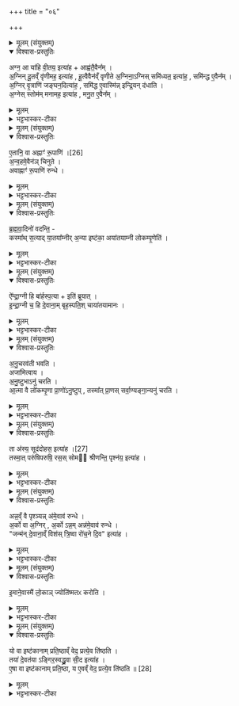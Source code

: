 +++
title = "०६"

+++


<details><summary>मूलम् (संयुक्तम्)</summary>

अग्न॒ आ या॑हि वी॒तय॒ इत्या॒हाह्व॑तै॒वैन॑म॒ग्निन्दू॒तव्ँवृ॑णीमह॒ इत्या॑ह हू॒त्वैवैन॑व्ँवृणीते॒ऽग्निना॒ग्निस्समि॑ध्यत॒ इत्या॑ह॒ समि॑न्द्ध ए॒वैन॑म॒ग्निर्वृ॒त्राणि॑ जङ्घन॒दित्या॑ह॒ समि॑द्ध ए॒वास्मि॑न्निन्द्रि॒यन्द॑धात्य॒ग्नेस्स्तोम॑म्मनामह॒ इत्या॑ह मनु॒त ए॒वैन॑म्...
</details>

<details open><summary>विश्वास-प्रस्तुतिः</summary>

अग्न॒ आ या॑हि वी॒तय॒ इत्या॑ह + आह्व॑तै॒वैन᳚म् ।  
अ॒ग्निन् दू॒तव्ँ वृ॑णीमह॒ इत्या॑ह , हू॒त्वैवैन॑व्ँ वृणीते
अ॒ग्निना॒ऽग्निस् समि॑ध्यत॒ इत्या॑ह॒ , समि॑न्द्ध ए॒वैन᳚म् ।  
अ॒ग्निर् वृ॒त्राणि॑ जङ्घन॒दित्या॑ह॒ , समि॑द्ध ए॒वास्मि॑न्न् इन्द्रि॒यन् द॑धाति ।  
अ॒ग्नेस् स्तोम॑म् मनामह॒ इत्या॑ह , मनु॒त ए॒वैन᳚म् ।  
</details>

<details><summary>मूलम्</summary>

अग्न॒ आ या॑हि वी॒तय॒ इत्या॑ह + आह्व॑तै॒वैन᳚म् ।  
अ॒ग्निन् दू॒तव्ँ वृ॑णीमह॒ इत्या॑ह , हू॒त्वैवैन॑व्ँ वृणीते
अ॒ग्निना॒ऽग्निस् समि॑ध्यत॒ इत्या॑ह॒ , समि॑न्द्ध ए॒वैन᳚म् ।  
अ॒ग्निर् वृ॒त्राणि॑ जङ्घन॒दित्या॑ह॒ , समि॑द्ध ए॒वास्मि॑न्न् इन्द्रि॒यन् द॑धाति ।  
अ॒ग्नेस् स्तोम॑म् मनामह॒ इत्या॑ह , मनु॒त ए॒वैन᳚म् ।  
</details>

<details><summary>भट्टभास्कर-टीका</summary>

1अग्न आ याहीत्यादिर्विभक्तीनां विधिः । पञ्चस्वहस्सु पञ्च चितयः । तत्रान्वहं चितेर्विभागार्था एता ऋचः । तत्र 'अग्न आयाहि' इत्यनया प्रथमेऽह्नि प्रथमायां चितौ चयनादेनमग्निमाह्वयते आह्वयति । छान्दसो लुङ्, 'आत्मनेपदेष्वन्यतरस्याम्' इत्यङ् । ततो हूत्वा आहूय द्वितीयायां चितौ अग्निं दूतं वृणीते अग्निमात्मसात्करोति । ततस्तृतीयायां 'अग्निनाऽग्निस्समिध्यते' इति एनमग्रिं समिन्धे दीपयति ततश्चतुर्थ्या 'अग्निर्वृत्राणि' इति समिन्धेऽग्नौ इन्द्रियं वीर्यं दधाति । ततः पञ्चम्यामग्नेस्स्तोमं मनामहे इति एतं महावीर्यं मनुते जानाति स्तोतुं धारयितुं वा ॥
</details>

<details><summary>मूलम् (संयुक्तम्)</summary>

ए॒तानि॒ वा अह्नाꣳ॑ रू॒पाणि॑ [26]  
अ॒न्व॒हमे॒वैन॑ञ्चिनु॒तेऽवाह्नाꣳ॑ रू॒पाणि॑ रुन्द्धे
</details>

<details open><summary>विश्वास-प्रस्तुतिः</summary>

ए॒तानि॒ वा अह्नाꣳ॑ रू॒पाणि॑ ।[26]  
अ॒न्व॒हमे॒वैन॑ञ् चिनुते ।  
अवाह्नाꣳ॑ रू॒पाणि॑ रुन्धे ।  
</details>

<details><summary>मूलम्</summary>

ए॒तानि॒ वा अह्नाꣳ॑ रू॒पाणि॑ ।[26]  
अ॒न्व॒हमे॒वैन॑ञ् चिनुते ।  
अवाह्नाꣳ॑ रू॒पाणि॑ रुन्धे ।  
</details>

<details><summary>भट्टभास्कर-टीका</summary>

2एतानि वा इत्यादि ॥ अहस्सम्बन्धीनि चितिरूपाणि चितिवैलक्षण्यात्मकानि । अन्वहमिति । अन्वहमेताभिश्चयनादह्नां रूपाण्यवरुन्धे विशिष्टां शरीरावस्थां लभते यजमानः ॥
</details>

<details><summary>मूलम् (संयुक्तम्)</summary>

ब्रह्मवा॒दिनो॑ वदन्ति॒ कस्मा᳚थ्स॒त्याद्या॒तया᳚म्नीर॒न्या इष्ट॑का॒ अया॑तयाम्नी लोकम्पृ॒णेत्य्...
</details>

<details open><summary>विश्वास-प्रस्तुतिः</summary>

ब्र॒ह्म॒वा॒दिनो॑ वदन्ति॒ -  
कस्मा᳚थ् स॒त्याद् या॒तया᳚म्नीर् अ॒न्या इष्ट॑का॒ अया॑तयाम्नी लोकम्पृ॒णेति॑ ।  
</details>

<details><summary>मूलम्</summary>

ब्र॒ह्म॒वा॒दिनो॑ वदन्ति॒ -  
कस्मा᳚थ् स॒त्याद् या॒तया᳚म्नीर् अ॒न्या इष्ट॑का॒ अया॑तयाम्नी लोकम्पृ॒णेति॑ ।  
</details>

<details><summary>भट्टभास्कर-टीका</summary>

3ब्रह्मवादिन इत्यादि ॥ अत्र यत्र यातयाम्न्यो गतरसाः अन्या इष्टका अपस्यादयः सकृदुपहिता न पुनरुपधीयन्ते लोकंपृणा तु अयातयाम्नी यतः पुनःपुनरुपधीयते तदेतद्वैचित्र्यं कस्मात्काराणादिति ब्रह्मवादिनः प्रश्नं वदन्ति । 'अन उपधालोपिनः' इति ङीप् ॥
</details>

<details><summary>मूलम् (संयुक्तम्)</summary>

ऐ᳚न्द्रा॒ग्नी हि बा॑र्हस्प॒त्येति॑ ब्रूयादिन्द्रा॒ग्नी च॒ हि दे॒वाना॒म्बृह॒स्पति॒श्चाया॑तयामानो...
</details>

<details open><summary>विश्वास-प्रस्तुतिः</summary>

ऐ᳚न्द्रा॒ग्नी हि बा॑र्हस्प॒त्या + इति॑ ब्रूयात् ।  
इ॒न्द्रा॒ग्नी च॒ हि दे॒वाना॒म् बृह॒स्पति॒श् चाया॑तयामानः ।  
</details>

<details><summary>मूलम्</summary>

ऐ᳚न्द्रा॒ग्नी हि बा॑र्हस्प॒त्या + इति॑ ब्रूयात् ।  
इ॒न्द्रा॒ग्नी च॒ हि दे॒वाना॒म् बृह॒स्पति॒श् चाया॑तयामानः ।  
</details>

<details><summary>भट्टभास्कर-टीका</summary>

4ऐन्द्राग्नी इत्यादि ॥ ऐन्द्राग्नी बार्हस्पत्या च लोकंपृणा । इन्द्रग्नी बृहस्पतिश्च देवानां मध्ये अयातयामानः तस्मादयातयाम्नी लोकंपृणेति तेभ्य उत्तरं ब्रूयात् ॥
</details>

<details><summary>मूलम् (संयुक्तम्)</summary>

ऽनुच॒रव॑ती भव॒त्यजा॑मित्वायानु॒ष्टुभानु॑ चरत्या॒त्मा वै लो॑कम्पृ॒णा प्रा॒णो॑ऽनु॒ष्टुप्तस्मा᳚त्प्रा॒णस्सर्वा॒ण्यङ्गा॒न्यनु॑ चरति॒
</details>

<details open><summary>विश्वास-प्रस्तुतिः</summary>

अ॒नु॒चरव॑ती भवति ।  
अजा॑मित्वाय ।  
अ॒नु॒ष्टुभाऽनु॑ चरति ।  
आ॒त्मा वै लो॑कम्पृ॒णा प्रा॒णो॑ऽनु॒ष्टुप् , तस्मा᳚त् प्रा॒णस् सर्वा॒ण्यङ्गा॒न्यनु॑ चरति ।  
</details>

<details><summary>मूलम्</summary>

अ॒नु॒चरव॑ती भवति ।  
अजा॑मित्वाय ।  
अ॒नु॒ष्टुभाऽनु॑ चरति ।  
आ॒त्मा वै लो॑कम्पृ॒णा प्रा॒णो॑ऽनु॒ष्टुप् , तस्मा᳚त् प्रा॒णस् सर्वा॒ण्यङ्गा॒न्यनु॑ चरति ।  
</details>

<details><summary>भट्टभास्कर-टीका</summary>

5अनुचरवतीति ॥ सूददोहसा तद्वती भवति । अजामित्वायेति । एकाकिनो हि पुनःपुनः प्रवृत्तौ जामित्वमालस्यं स्यात् । अनुष्टुभेति । अनुचरो विशेष्यते । 'ता अस्य सूददोहसः' इत्येतया अनुष्टुभा पश्चादुच्चार्यभाणया लोकंपृणामनुवर्तते अध्वर्युरुपधीयमानाम् । आत्मा वा इत्यादि । आत्मस्थानीयां लोकंपृणां प्राणस्थानीया अनुष्टुक् यस्मादनुचरति तस्मात्प्राणस्सर्वाण्यङ्गान्यनुचरति ॥
</details>

<details><summary>मूलम् (संयुक्तम्)</summary>

ता अ॑स्य॒ सूद॑दोहसः [27]  
इत्या॑ह॒ तस्मा॒त्परु॑षिपरुषि॒ रस॒स्सोम॑ श्रीणन्ति॒ पृश्ञ॑य॒ इत्या॒ह...
</details>

<details open><summary>विश्वास-प्रस्तुतिः</summary>

ता अ॑स्य॒ सूद॑दोहस॒ इत्या॑ह ।[27]  
तस्मा॒त् परु॑षिपरुषि॒ रस॒स् सोम॑ श्रीणन्ति॒ पृश्न॑य॒ इत्या॑ह ।  
</details>

<details><summary>मूलम्</summary>

ता अ॑स्य॒ सूद॑दोहस॒ इत्या॑ह ।[27]  
तस्मा॒त् परु॑षिपरुषि॒ रस॒स् सोम॑ श्रीणन्ति॒ पृश्न॑य॒ इत्या॑ह ।  
</details>

<details><summary>भट्टभास्कर-टीका</summary>

6ता अस्येति ॥ मन्त्रावयवानां स्तुतिः । परुषिपरुषीति । पर्वणिपर्वणि सोमस्य रसो दुह्यते 'सदूदोहसः' इति लिङ्गात् ॥
</details>

<details><summary>मूलम् (संयुक्तम्)</summary>

अन्न॒व्ँवै पृश्ञ्यन्न॑मे॒वाव॑ रुन्द्धे॒ऽर्को वा अ॒ग्निर॒र्कोऽन्न॒मन्न॑मे॒वाव॑ रुन्द्धे॒ जन्म॑न्दे॒वाना॒व्ँविश॑स्त्रि॒ष्वा रो॑च॒ने दि॒व इत्या॑ह...
</details>

<details open><summary>विश्वास-प्रस्तुतिः</summary>

अन्न॒व्ँ वै पृश्ञ्यन्न् अ॑मे॒वाव॑ रुन्धे ।  
अ॒र्को वा अ॒ग्निर् , अ॒र्को ऽन्न॒म् अन्न॑मे॒वाव॑ रुन्धे ।  
"जन्म॑न् दे॒वाना॒व्ँ विश॑स् त्रि॒ष्वा रो॑च॒ने दि॒व" इत्या॑ह ।  
</details>

<details><summary>मूलम्</summary>

अन्न॒व्ँ वै पृश्ञ्यन्न् अ॑मे॒वाव॑ रुन्धे ।  
अ॒र्को वा अ॒ग्निर् , अ॒र्को ऽन्न॒म् अन्न॑मे॒वाव॑ रुन्धे ।  
"जन्म॑न् दे॒वाना॒व्ँ विश॑स् त्रि॒ष्वा रो॑च॒ने दि॒व" इत्या॑ह ।  
</details>

<details><summary>भट्टभास्कर-टीका</summary>

7अन्नं वा इति ॥ शुक्लत्वात् अन्नाख्या वा तत्र साधनत्वात् सूददोहस उच्यन्ते । अर्को वा इति । अर्चनीयत्वादग्निरर्कः । अर्चनत्वादन्नम् ॥
</details>

<details><summary>मूलम् (संयुक्तम्)</summary>

इ॒माने॒वास्मै॑ लो॒काञ्ज्योति॑ष्मतᳵ करोति॒
</details>

<details open><summary>विश्वास-प्रस्तुतिः</summary>

इ॒माने॒वास्मै॑ लो॒काञ् ज्योति॑ष्मतᳵ करोति ।  
</details>

<details><summary>मूलम्</summary>

इ॒माने॒वास्मै॑ लो॒काञ् ज्योति॑ष्मतᳵ करोति ।  
</details>

<details><summary>भट्टभास्कर-टीका</summary>

8इमानेवेति ॥ 'त्रिष्वा रोचने' इति लिङ्गात् । अनुचरवतीलोकंष्टणयोः इतरेभ्यो विशेषवचनादेतद्विषयैव सूददोहाः । यो वा इष्टकानामिति सामान्यवचनात्तद्देवतं सर्वविषयमिति वेदितव्यम् ॥
</details>

<details><summary>मूलम् (संयुक्तम्)</summary>

यो वा इष्ट॑कानाम्प्रति॒ष्ठाव्ँवेद॒ प्रत्ये॒व ति॑ष्ठति॒ तया॑ दे॒वत॑याङ्गिर॒स्वद्ध्रु॒वा सी॒देत्या॑है॒षा वा इष्ट॑कानाम्प्रति॒ष्ठा य ए॒वव्ँवेद॒ प्रत्ये॒व ति॑ष्ठति ॥ [28]  
</details>

<details open><summary>विश्वास-प्रस्तुतिः</summary>

यो वा इष्ट॑कानाम् प्रति॒ष्ठाव्ँ वेद॒ प्रत्ये॒व ति॑ष्ठति ।  
तया॑ दे॒वत॑या ऽङ्गिर॒स्वद्ध्रु॒वा सी॒द इत्या॑ह ।  
ए॒षा वा इष्ट॑कानाम् प्रति॒ष्ठा, य ए॒वव्ँ वेद॒ प्रत्ये॒व ति॑ष्ठति ॥ [28]  
</details>

<details><summary>मूलम्</summary>

यो वा इष्ट॑कानाम् प्रति॒ष्ठाव्ँ वेद॒ प्रत्ये॒व ति॑ष्ठति ।  
तया॑ दे॒वत॑या ऽङ्गिर॒स्वद्ध्रु॒वा सी॒द इत्या॑ह ।  
ए॒षा वा इष्ट॑कानाम् प्रति॒ष्ठा, य ए॒वव्ँ वेद॒ प्रत्ये॒व ति॑ष्ठति ॥ [28]  
</details>

<details><summary>भट्टभास्कर-टीका</summary>

9यो वा इत्यादि ॥ गतम् । एतेनोपहिता इष्टकाः प्रतिष्ठिता भवन्ति । एषेति । प्ततिष्ठापेक्षया लिङ्गनिर्देशः ॥

इति पञ्चमे पञ्चमे षष्ठोनुवाकः ॥  
</details>
